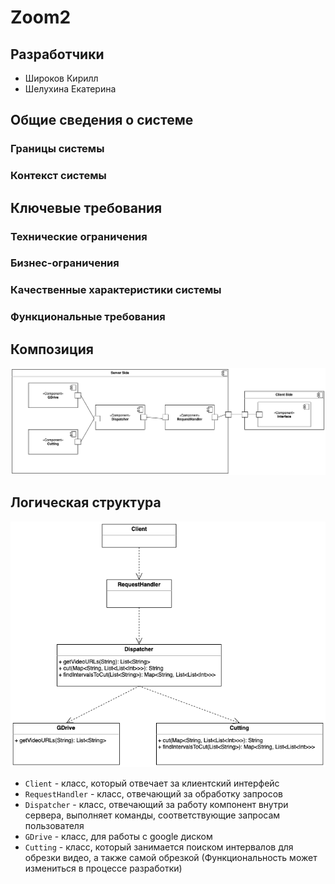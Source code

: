 # Zoom2
## Разработчики
- Широков Кирилл
- Шелухина Екатерина

## Общие сведения о системе
### Границы системы
### Контекст системы

## Ключевые требования
### Технические ограничения
### Бизнес-ограничения
### Качественные характеристики системы
### Функциональные требования

## Композиция
![components](architecture/components.png)
## Логическая структура
![classes](architecture/classes.png)

- `Client` - класс, который отвечает за клиентский интерфейс
- `RequestHandler` - класс, отвечающий за обработку запросов
- `Dispatcher` - класс, отвечающий за работу компонент внутри сервера, выполняет команды, соответствующие запросам пользователя
- `GDrive` - класс, для работы с google диском
- `Cutting` - класс, который занимается поиском интервалов для обрезки видео, а также самой обрезкой (Функциональность может измениться в процессе разработки)
